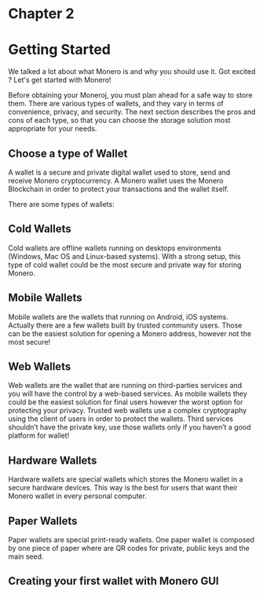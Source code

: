 # Chapter 2

# Getting Started

We talked a lot about what Monero is and why you should use it. Got excited ? Let's get started with Monero!

Before obtaining your Moneroj, you must plan ahead for a safe way to store them. There are various types of wallets, and they vary in terms of convenience, privacy, and security. The next section describes the pros and cons of each type, so that you can choose the storage solution most appropriate for your needs.

## Choose a type of Wallet

A wallet is a secure and private digital wallet used to store, send and receive Monero cryptocurrency. A Monero wallet uses the Monero Blockchain in order to protect your transactions and the wallet itself.

There are some types of wallets:

## Cold Wallets

Cold wallets are offline wallets running on desktops environments (Windows, Mac OS and Linux-based systems). With a strong setup, this type of cold wallet could be the most secure and private way for storing Monero.

## Mobile Wallets

Mobile wallets are the wallets that running on Android, iOS systems. Actually there are a few wallets built by trusted community users. Those can be the easiest solution for opening a Monero address, however not the most secure! 

## Web Wallets

Web wallets are the wallet that are running on third-parties services and you will have the control by a web-based services. As mobile wallets they could be the easiest solution for final users however the worst option for protecting your privacy. Trusted web wallets use a complex cryptography using the client of users in order to protect the wallets. Third services shouldn’t have the private key, use those wallets only if you haven’t a good platform for wallet!

## Hardware Wallets

Hardware wallets are special wallets which stores the Monero wallet in a secure hardware devices. This way is the best for users that want their Monero wallet in every personal computer. 

## Paper Wallets

Paper wallets are special print-ready wallets. One paper wallet is composed by one piece of paper where are QR codes for private, public keys and the main seed.

## Creating your first wallet with Monero GUI


